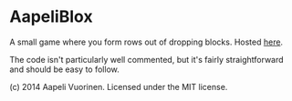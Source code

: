AapeliBlox
===

A small game where you form rows out of dropping blocks. Hosted [here](http://www.aapelivuorinen.com/blox).

The code isn't particularly well commented, but it's fairly straightforward and should be easy to follow.

(c) 2014 Aapeli Vuorinen. Licensed under the MIT license.
